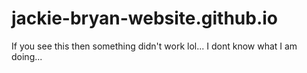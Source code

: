 # jackie-bryan-website.github.io

If you see this then something didn't work lol... 
I dont know what I am doing...
